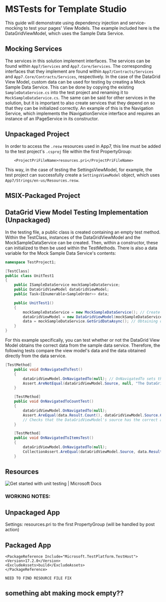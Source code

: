 # MSTests for Template Studio
This guide will demonstrate using dependency injection and service-mocking to test your pages' View Models. The example included here is the DataGridViewModel, which uses the Sample Data Service.

## Mocking Services
The services in this solution implement interfaces. The services can be found within `App7/Services` and `App7.Core/Services`. The corresponding interfaces that they implement are found within
`App7/Contracts/Services` and `App7.Core/Contracts/Services`, respectively. In the case of the DataGrid View Model, custom data can be used for testing by creating a Mock Sample Data Service.
This can be done by copying the existing `SampleDataService.cs` into the test project and renaming it to `MockSampleDataService.cs`. The same can be said for other services in the solution, but it is important to also
create services that they depend on so that they can be initialized correctly. An example of this is the Navigation Service, which implements the INavigationService interface and requires an instance of an IPageService in
its constructor.

## Unpackaged Project
In order to access the `.resw` resources used in App7, this line must be added to the test project's `.csproj` file within the first PropertyGroup:

```xaml
	<ProjectPriFileName>resources.pri</ProjectPriFileName>
```
This way, in the case of testing the SettingsViewModel, for example, the test project can successfully create a `SettingsViewModel` object, which uses `App7/Strings/en-us/Resources.resw`.

## MSIX-Packaged Project

## DataGrid View Model Testing Implementation (Unpackaged)

In the testing file, a public class is created containing an empty test method. Within the TestClass, instances of the DataGridViewModel and the MockSampleDataService can be created. Then, within
a constructor, these can initialized to then be used within the TestMethods. There is also a data variable for the Mock Sample Data Service's contents:

```csharp
namespace TestProject1;

[TestClass]
public class UnitTest1
{
    public ISampleDataService mockSampleDataService;
    public DataGridViewModel dataGridViewModel;
    public Task<IEnumerable<SampleOrder>> data;

    public UnitTest1()
    {
        mockSampleDataService = new MockSampleDataService(); // Create your own mock service
        dataGridViewModel = new DataGridViewModel(mockSampleDataService); // Mock service can be injected into the DataGridViewModel
        data = mockSampleDataService.GetGridDataAsync(); // Obtaining data straight from the new mock service
    }
}
```

For this example specifically, you can test whether or not the DataGrid View Model obtains the correct data from the sample data service. Therefore, the following tests compare the view model's data and the data obtained directly
from the data service.

```csharp
[TestMethod]
    public void OnNavigatedToTest()
    {
        dataGridViewModel.OnNavigatedTo(null); // OnNavigatedTo sets the DataGridViewModel's source to the mock service's data
        Assert.AreNotEqual(dataGridViewModel.Source, null, "The DataGridViewModel's source was not updated."); // Checks that the DataGridViewModel's source was actually updated
    }

    [TestMethod]
    public void OnNavigatedToCountTest()
    {
        dataGridViewModel.OnNavigatedTo(null);
        Assert.AreEqual(data.Result.Count(), dataGridViewModel.Source.Count(), "The DataGridViewModel's source does not have the correct number of items.");
        // Checks that the DataGridViewModel's source has the correct amount of items
    }

    [TestMethod]
    public void OnNavigatedToItemsTest()
    {
        dataGridViewModel.OnNavigatedTo(null);
        CollectionAssert.AreEqual(dataGridViewModel.Source, data.Result.ToArray()); // Checks that the DataGridViewModel has the correct items
    }
```

## Resources
![Get started with unit testing | Microsoft Docs](https://docs.microsoft.com/en-us/visualstudio/test/getting-started-with-unit-testing?view=vs-2022&tabs=dotnet%2Cmstest)

### WORKING NOTES:

## Unpackaged App
Settings: <ProjectPriFileName>resources.pri</ProjectPriFileName> to the first PropertyGroup
(will be handled by post action)

## Packaged App

    <PackageReference Include="Microsoft.TestPlatform.TestHost">
    <Version>17.2.0</Version>
    <ExcludeAssets>build</ExcludeAssets>
    </PackageReference>

    NEED TO FIND RESOURCE FILE FIX

## something abt making mock empty??
